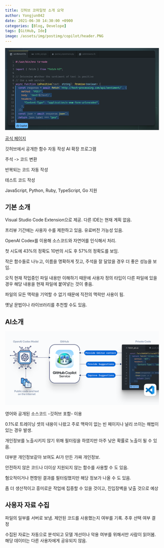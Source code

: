 ```yaml
---
title: 깃허브 코파일럿 소개 요약
author: Yongjun042
date: 2021-06-30 14:30:00 +0900
categories: [Blog, Develope]
tags: [GitHub, Ide]
image: /assets/img/postimg/copilot/header.PNG
---
```


![copilot sample](/assets/img/postimg/copilot/autocomplete.PNG "copilot sample")

[공식 페이지](https://copilot.github.com/)

깃허브에서 공개한 함수 자동 작성 AI 확장 프로그램

주석 -> 코드 변환

반복되는 코드 자동 작성

테스트 코드 작성

JavaScript, Python, Ruby, TypeScript, Go 지원

## 기본 소개

Visual Studio Code Extension으로 제공. 다른 IDE는 현재 계획 없음.

프리뷰 기간에는 사용자 수를 제한하고 있음. 유료버전 가능성 있음.

OpenAI Codex를 이용해 소스코드와 자연어를 인식해서 처리.

첫 시도에 43%의 정확도 10번의 시도 후 57%의 정확도를 보임.

작은 함수들로 나누고, 이름을 명확하게 짓고, 주석을 잘 달았을 경우 더 좋은 성능을 보임.

오직 현재 작업중인 파일 내용만 이해하기 때문에 사용자 정의 타입이 다른 파일에 있을 경우 해당 내용을 현재 파일에 붙여넣는 것이 좋음.

파일의 모든 맥락을 기억할 수 없기 때문에 직전의 맥락만 사용이 됨.

옛날 문법이나 라이브러리를 추천할 수도 있음.

## AI소개

![copilot ai diagram](/assets/img/postimg/copilot/diagram.png "copilot ai diagram")

영어와 공개된 소스코드 -깃허브 포함- 이용

0.1%로 트레이닝 셋의 내용이 나왔고 주로 맥락이 없는 빈 페이지나 널리 쓰이는 해법이 있는 경우 발생.

개인정보를 노출시키지 않기 위해 필터링을 하였지만 아주 낮은 확률로 노출이 될 수 있음.

대부분 개인정보같아 보여도 AI가 만든 가짜 개인정보.

안전하지 않은 코드나 더이상 지원되지 않는 함수를 사용할 수 도 있음.

혐오적이거나 편향된 결과를 필터링했지만 해당 정보가 나올 수 도 있음.

좀 더 생산적이고 흥미로운 작업에 집중할 수 있을 것이고, 진입장벽을 낮출 것으로 예상

## 사용자 자료 수집

파일의 일부를 서버로 보냄. 제안된 코드를 사용했는지 여부를 기록. 추후 선택 여부 결정

수집된 자료는 자동으로 분석되고 모델 개선이나 악용 여부를 위해서만 사람이 읽어봄. 해당 데이터는 다른 사용자에게 공유되지 않음.
